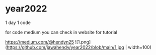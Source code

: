 # year2022
1 day 1 code


for code medium you can check in website for tutorial

https://medium.com/@hendyn25
![1.png](https://github.com/jawahendy/year2022/blob/main/1.jpg | width=100)
